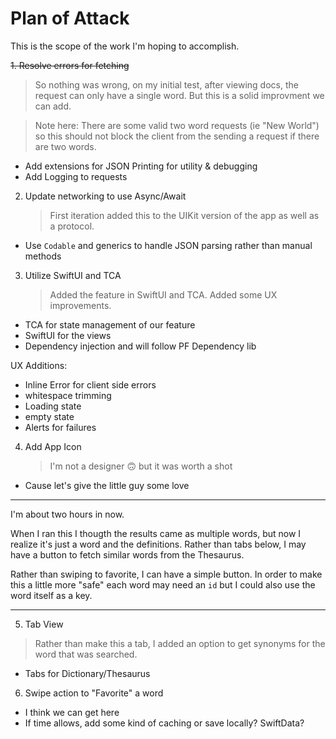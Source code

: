 # Plan of Attack

This is the scope of the work I'm hoping to accomplish.

~~1. Resolve errors for fetching~~

> So nothing was wrong, on my initial test, after viewing docs, the request can only have a single word. But this is a solid improvment we can add.

> Note here: There are some valid two word requests (ie "New World") so this should not block the client from the sending a request if there are two words.

- Add extensions for JSON Printing for utility & debugging
- Add Logging to requests

2. Update networking to use Async/Await
   > First iteration added this to the UIKit version of the app as well as a protocol.

- Use `Codable` and generics to handle JSON parsing rather than manual methods

3. Utilize SwiftUI and TCA
   > Added the feature in SwiftUI and TCA.
   > Added some UX improvements.

- TCA for state management of our feature
- SwiftUI for the views
- Dependency injection and will follow PF Dependency lib

UX Additions:

- Inline Error for client side errors
- whitespace trimming
- Loading state
- empty state
- Alerts for failures

4. Add App Icon
   > I'm not a designer 🙃 but it was worth a shot

- Cause let's give the little guy some love

---

I'm about two hours in now.

When I ran this I thougth the results came as multiple words, but now I realize it's just a word and the definitions. Rather than tabs below, I may have a button to fetch similar words from the Thesaurus.

Rather than swiping to favorite, I can have a simple button. In order to make this a little more "safe" each word may need an `id` but I could also use the word itself as a key.

---

5. Tab View

> Rather than make this a tab, I added an option to get synonyms for the word that was searched.

- Tabs for Dictionary/Thesaurus

6. Swipe action to "Favorite" a word

- I think we can get here
- If time allows, add some kind of caching or save locally? SwiftData?
